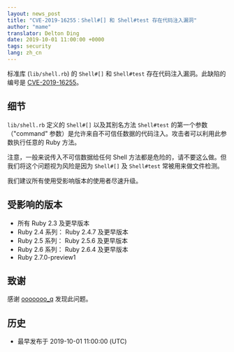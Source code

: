 ```yaml
---
layout: news_post
title: "CVE-2019-16255：Shell#[] 和 Shell#test 存在代码注入漏洞"
author: "mame"
translator: Delton Ding
date: 2019-10-01 11:00:00 +0000
tags: security
lang: zh_cn
---
```


标准库 (`lib/shell.rb`) 的 `Shell#[]` 和 `Shell#test` 存在代码注入漏洞。此缺陷的编号是 [CVE-2019-16255](https://cve.mitre.org/cgi-bin/cvename.cgi?name=CVE-2019-16255)。

## 细节

`lib/shell.rb` 定义的 `Shell#[]` 以及其别名方法 `Shell#test` 的第一个参数（"command" 参数）是允许来自不可信任数据的代码注入。攻击者可以利用此参数执行任意的 Ruby 方法。

注意，一般来说传入不可信数据给任何 Shell 方法都是危险的，请不要这么做。但我们将这个问题视为风险是因为 `Shell#[]` 及 `Shell#test` 常被用来做文件检测。

我们建议所有使用受影响版本的使用者尽速升级。

## 受影响的版本

* 所有 Ruby 2.3 及更早版本
* Ruby 2.4 系列： Ruby 2.4.7 及更早版本
* Ruby 2.5 系列： Ruby 2.5.6 及更早版本
* Ruby 2.6 系列： Ruby 2.6.4 及更早版本
* Ruby 2.7.0-preview1

## 致谢

感谢 [ooooooo_q](https://hackerone.com/ooooooo_q) 发现此问题。

## 历史

* 最早发布于 2019-10-01 11:00:00 (UTC)
